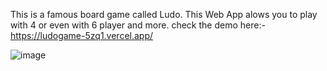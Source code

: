 This is a famous board game called Ludo.
This Web App alows you to play with 4 or even with 6 player and more.
check the demo here:- 
https://ludogame-5zq1.vercel.app/

![image](https://github.com/bttmndl/ludogame/assets/8470682/3f5c1695-0803-43d4-bab0-fa0499414d82)

